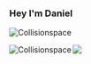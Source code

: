 ### Hey I'm Daniel

<!--
**collisionspace/collisionspace** is a ✨ _special_ ✨ repository because its `README.md` (this file) appears on your GitHub profile.

Here are some ideas to get you started:

- 🔭 I’m currently working on ...
- 🌱 I’m currently learning ...
- 👯 I’m looking to collaborate on ...
- 🤔 I’m looking for help with ...
- 💬 Ask me about ...
- 📫 How to reach me: ...
- 😄 Pronouns: ...
- ⚡ Fun fact: ...
-->

<p>
	<img align="center" src="https://github-readme-stats.vercel.app/api/top-langs/?username=Collisionspace&theme=chartreuse-dark" alt="Collisionspace"/>
</p>
<p>
	<img align="left" src="https://github-readme-stats.vercel.app/api?username=Collisionspace&show_icons=true&locale=en&count_private=true &hide_border=false&theme=chartreuse-dark" alt="Collisionspace" />
</p>
	<img align="center" src = "https://github-readme-streak-stats.herokuapp.com?user=Collisionspace&hide_border=true&theme=chartreuse-dark" />
</p>
